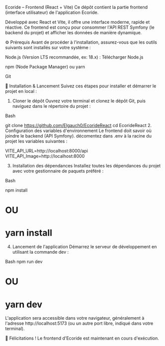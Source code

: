 Ecoride – Frontend (React + Vite)
Ce dépôt contient la partie frontend (interface utilisateur) de l'application Ecoride.

Développé avec React et Vite, il offre une interface moderne, rapide et réactive. Ce frontend est conçu pour consommer l'API REST Symfony (le backend du projet) et afficher les données de manière dynamique.

⚙️ Prérequis
Avant de procéder à l'installation, assurez-vous que les outils suivants sont installés sur votre système :

Node.js (Version LTS recommandée, ex: 18.x) : Télécharger Node.js

npm (Node Package Manager) ou yarn

Git

🚀 Installation & Lancement
Suivez ces étapes pour installer et démarrer le projet en local :

1. Cloner le dépôt
   Ouvrez votre terminal et clonez le dépôt Git, puis naviguez dans le répertoire du projet :

Bash

git clone https://github.com/Elgauch0/EcorideReact
cd EcorideReact 2. Configuration des variables d'environnement
Le frontend doit savoir où joindre le backend (API Symfony). décomentez dans .env à la racine du projet les variables suivantes :

VITE_API_URL=http://localhost:8000/api
VITE_API_Image=http://localhost:8000

3. Installation des dépendances
   Installez toutes les dépendances du projet avec votre gestionnaire de paquets préféré :

Bash

npm install

# OU

# yarn install

4. Lancement de l'application
   Démarrez le serveur de développement en utilisant la commande dev :

Bash
npm run dev

# OU

# yarn dev

L'application sera accessible dans votre navigateur, généralement à l'adresse http://localhost:5173 (ou un autre port libre, indiqué dans votre terminal).

🎉 Félicitations ! Le frontend d'Ecoride est maintenant en cours d'exécution.
